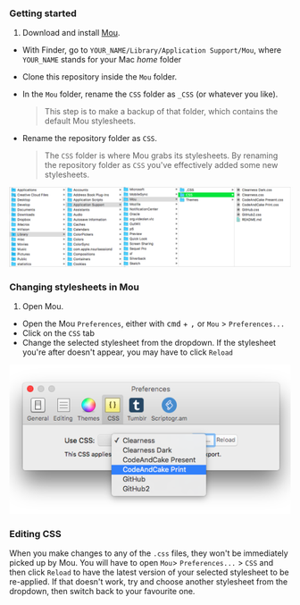 ### Getting started

1. Download and install [Mou](http://25.io/mou).
* With Finder, go to `YOUR_NAME/Library/Application Support/Mou`, where `YOUR_NAME` stands for your Mac *home* folder
* Clone this repository inside the `Mou` folder.
* In the `Mou` folder, rename the `CSS` folder as `_CSS` (or whatever you like). 
	> This step is to make a backup of that folder, which contains the default Mou stylesheets.
* Rename the repository folder as `CSS`. 

	> The `CSS` folder is where Mou grabs its stylesheets. By renaming the repository folder as `CSS` you've effectively added some new stylesheets.
	
![](images/mou-folder.png)	
	
### Changing stylesheets in Mou	

1. Open Mou.
* Open the Mou `Preferences`, either with <kbd>cmd</kbd> + <kbd>,</kbd> or `Mou` > `Preferences...`
* Click on the `CSS` tab
* Change the selected stylesheet from the dropdown. If the stylesheet you're after doesn't appear, you may have to click `Reload`

![](images/mou-preferences.png)	

### Editing CSS

When you make changes to any of the `.css` files, they won't be immediately picked up by Mou. You will have to open `Mou`> `Preferences...` > `CSS` and then click `Reload` to have the latest version of your selected stylesheet to be re-applied. If that doesn't work, try and choose another stylesheet from the dropdown, then switch back to your favourite one.
